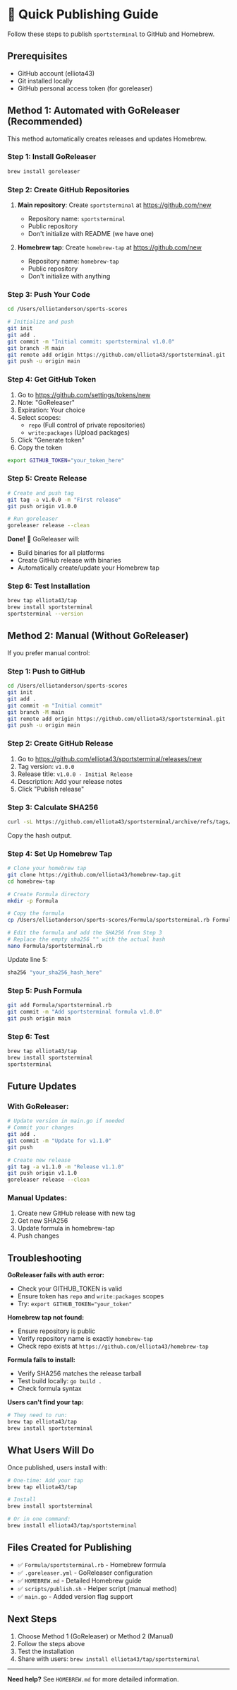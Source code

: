 # 🚀 Quick Publishing Guide

Follow these steps to publish `sportsterminal` to GitHub and Homebrew.

## Prerequisites

- GitHub account (elliota43)
- Git installed locally
- GitHub personal access token (for goreleaser)

## Method 1: Automated with GoReleaser (Recommended)

This method automatically creates releases and updates Homebrew.

### Step 1: Install GoReleaser

```bash
brew install goreleaser
```

### Step 2: Create GitHub Repositories

1. **Main repository**: Create `sportsterminal` at https://github.com/new
   - Repository name: `sportsterminal`
   - Public repository
   - Don't initialize with README (we have one)

2. **Homebrew tap**: Create `homebrew-tap` at https://github.com/new
   - Repository name: `homebrew-tap`
   - Public repository
   - Don't initialize with anything

### Step 3: Push Your Code

```bash
cd /Users/elliotanderson/sports-scores

# Initialize and push
git init
git add .
git commit -m "Initial commit: sportsterminal v1.0.0"
git branch -M main
git remote add origin https://github.com/elliota43/sportsterminal.git
git push -u origin main
```

### Step 4: Get GitHub Token

1. Go to https://github.com/settings/tokens/new
2. Note: "GoReleaser"
3. Expiration: Your choice
4. Select scopes:
   - `repo` (Full control of private repositories)
   - `write:packages` (Upload packages)
5. Click "Generate token"
6. Copy the token

```bash
export GITHUB_TOKEN="your_token_here"
```

### Step 5: Create Release

```bash
# Create and push tag
git tag -a v1.0.0 -m "First release"
git push origin v1.0.0

# Run goreleaser
goreleaser release --clean
```

**Done!** 🎉 GoReleaser will:
- Build binaries for all platforms
- Create GitHub release with binaries
- Automatically create/update your Homebrew tap

### Step 6: Test Installation

```bash
brew tap elliota43/tap
brew install sportsterminal
sportsterminal --version
```

## Method 2: Manual (Without GoReleaser)

If you prefer manual control:

### Step 1: Push to GitHub

```bash
cd /Users/elliotanderson/sports-scores
git init
git add .
git commit -m "Initial commit"
git branch -M main
git remote add origin https://github.com/elliota43/sportsterminal.git
git push -u origin main
```

### Step 2: Create GitHub Release

1. Go to https://github.com/elliota43/sportsterminal/releases/new
2. Tag version: `v1.0.0`
3. Release title: `v1.0.0 - Initial Release`
4. Description: Add your release notes
5. Click "Publish release"

### Step 3: Calculate SHA256

```bash
curl -sL https://github.com/elliota43/sportsterminal/archive/refs/tags/v1.0.0.tar.gz | shasum -a 256
```

Copy the hash output.

### Step 4: Set Up Homebrew Tap

```bash
# Clone your homebrew tap
git clone https://github.com/elliota43/homebrew-tap.git
cd homebrew-tap

# Create Formula directory
mkdir -p Formula

# Copy the formula
cp /Users/elliotanderson/sports-scores/Formula/sportsterminal.rb Formula/

# Edit the formula and add the SHA256 from Step 3
# Replace the empty sha256 "" with the actual hash
nano Formula/sportsterminal.rb
```

Update line 5:
```ruby
sha256 "your_sha256_hash_here"
```

### Step 5: Push Formula

```bash
git add Formula/sportsterminal.rb
git commit -m "Add sportsterminal formula v1.0.0"
git push origin main
```

### Step 6: Test

```bash
brew tap elliota43/tap
brew install sportsterminal
sportsterminal
```

## Future Updates

### With GoReleaser:

```bash
# Update version in main.go if needed
# Commit your changes
git add .
git commit -m "Update for v1.1.0"
git push

# Create new release
git tag -a v1.1.0 -m "Release v1.1.0"
git push origin v1.1.0
goreleaser release --clean
```

### Manual Updates:

1. Create new GitHub release with new tag
2. Get new SHA256
3. Update formula in homebrew-tap
4. Push changes

## Troubleshooting

**GoReleaser fails with auth error:**
- Check your GITHUB_TOKEN is valid
- Ensure token has `repo` and `write:packages` scopes
- Try: `export GITHUB_TOKEN="your_token"`

**Homebrew tap not found:**
- Ensure repository is public
- Verify repository name is exactly `homebrew-tap`
- Check repo exists at `https://github.com/elliota43/homebrew-tap`

**Formula fails to install:**
- Verify SHA256 matches the release tarball
- Test build locally: `go build .`
- Check formula syntax

**Users can't find your tap:**
```bash
# They need to run:
brew tap elliota43/tap
brew install sportsterminal
```

## What Users Will Do

Once published, users install with:

```bash
# One-time: Add your tap
brew tap elliota43/tap

# Install
brew install sportsterminal

# Or in one command:
brew install elliota43/tap/sportsterminal
```

## Files Created for Publishing

- ✅ `Formula/sportsterminal.rb` - Homebrew formula
- ✅ `.goreleaser.yml` - GoReleaser configuration  
- ✅ `HOMEBREW.md` - Detailed Homebrew guide
- ✅ `scripts/publish.sh` - Helper script (manual method)
- ✅ `main.go` - Added version flag support

## Next Steps

1. Choose Method 1 (GoReleaser) or Method 2 (Manual)
2. Follow the steps above
3. Test the installation
4. Share with users: `brew install elliota43/tap/sportsterminal`

---

**Need help?** See `HOMEBREW.md` for more detailed information.


